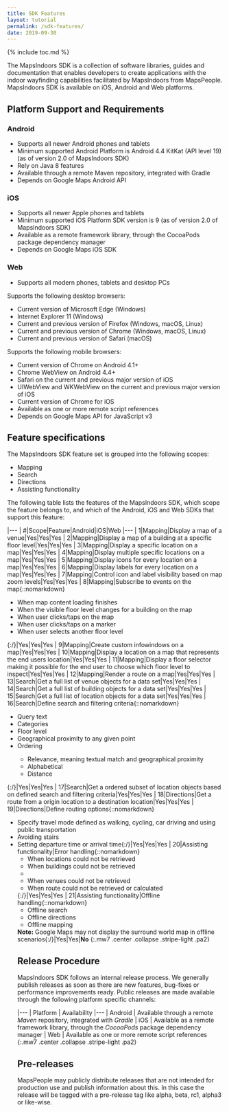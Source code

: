 ```yaml
---
title: SDK Features
layout: tutorial
permalink: /sdk-features/
date: 2019-09-30
---
```


{% include toc.md %}

The MapsIndoors SDK is a collection of software libraries, guides and documentation that enables developers to create applications with the indoor wayfinding capabilities facilitated by MapsIndoors from MapsPeople. MapsIndoors SDK is available on iOS, Android and Web platforms.

## Platform Support and Requirements

### Android

- Supports all newer Android phones and tablets
- Minimum supported Android Platform is Android 4.4 KitKat (API level 19) (as of version 2.0 of MapsIndoors SDK)
- Rely on Java 8 features
- Available through a remote Maven repository, integrated with Gradle
- Depends on Google Maps Android API

### iOS

- Supports all newer Apple phones and tablets
- Minimum supported iOS Platform SDK version is 9 (as of version 2.0 of MapsIndoors SDK)
- Available as a remote framework library, through the CocoaPods package dependency manager
- Depends on Google Maps iOS SDK

### Web

- Supports all modern phones, tablets and desktop PCs

Supports the following desktop browsers:
- Current version of Microsoft Edge (Windows)
- Internet Explorer 11 (Windows)
- Current and previous version of Firefox (Windows, macOS, Linux)
- Current and previous version of Chrome (Windows, macOS, Linux)
- Current and previous version of Safari (macOS)

Supports the following mobile browsers:

- Current version of Chrome on Android 4.1+
- Chrome WebView on Android 4.4+
- Safari on the current and previous major version of iOS
- UIWebView and WKWebView on the current and previous major version of iOS
- Current version of Chrome for iOS
- Available as one or more remote script references
- Depends on Google Maps API for JavaScript v3

## Feature specifications

The MapsIndoors SDK feature set is grouped into the following scopes:

- Mapping
- Search
- Directions
- Assisting functionality

The following table lists the features of the MapsIndoors SDK, which scope the feature belongs to, and which of the Android, iOS and Web SDKs that support this feature:

|---
| #|Scope|Feature|Android|iOS|Web
|---
| 1|Mapping|Display a map of a venue|Yes|Yes|Yes
| 2|Mapping|Display a map of a building at a specific floor level|Yes|Yes|Yes
| 3|Mapping|Display a specific location on a map|Yes|Yes|Yes
| 4|Mapping|Display multiple specific locations on a map|Yes|Yes|Yes
| 5|Mapping|Display icons for every location on a map|Yes|Yes|Yes
| 6|Mapping|Display labels for every location on a map|Yes|Yes|Yes
| 7|Mapping|Control icon and label visibility based on map zoom levels|Yes|Yes|Yes
| 8|Mapping|Subscribe to events on the map{::nomarkdown}<ul><li>When map content loading finishes</li><li>When the visible floor level changes for a building on the map</li><li>When user clicks/taps on the map</li><li>When user clicks/taps on a marker</li><li>When user selects another floor level</li></ul>{:/}|Yes|Yes|Yes
| 9|Mapping|Create custom infowindows on a map|Yes|Yes|Yes
| 10|Mapping|Display a location on a map that represents the end users location|Yes|Yes|Yes
| 11|Mapping|Display a floor selector making it possible for the end user to choose which floor level to inspect|Yes|Yes|Yes
| 12|Mapping|Render a route on a map|Yes|Yes|Yes
| 13|Search|Get a full list of venue objects for a data set|Yes|Yes|Yes
| 14|Search|Get a full list of building objects for a data set|Yes|Yes|Yes
| 15|Search|Get a full list of location objects for a data set|Yes|Yes|Yes
| 16|Search|Define search and filtering criteria{::nomarkdown}<ul><li>Query text</li><li>Categories</li><li>Floor level</li><li>Geographical proximity to any given point</li><li>Ordering</li><ul><li>Relevance, meaning textual match and geographical proximity</li><li>Alphabetical</li><li>Distance</li></ul></ul>{:/}|Yes|Yes|Yes
| 17|Search|Get a ordered subset of location objects based on defined search and filtering criteria|Yes|Yes|Yes
| 18|Directions|Get a route from a origin location to a destination location|Yes|Yes|Yes
| 19|Directions|Define routing options{::nomarkdown}<ul><li>Specify travel mode defined as walking, cycling, car driving and using public transportation</li><li>Avoiding stairs</li><li>Setting departure time or arrival time{:/}|Yes|Yes|Yes
| 20|Assisting functionality|Error handling{::nomarkdown}<ul><li>When locations could not be retrieved</li><li>When buildings could not be retrieved</li><li></li><li>When venues could not be retrieved</li><li>When route could not be retrieved or calculated</li></ul>{:/}|Yes|Yes|Yes
| 21|Assisting functionality|Offline handling{::nomarkdown}<ul><li>Offline search</li><li>Offline directions</li><li>Offline mapping</li></ul><b>Note:</b> Google Maps may not display the surround world map in offline scenarios{:/}|Yes|Yes|<b>No</b>
{:.mw7 .center .collapse .stripe-light .pa2}

## Release Procedure

MapsIndoors SDK follows an internal release process. We generally publish releases as soon as there are new features, bug-fixes or performance improvements ready. Public releases are made available through the following platform specific channels:

|---
| Platform | Availability
|---
| Android | Available through a remote *Maven* repository, integrated with *Gradle*
| iOS | Available as a remote framework library, through the *CocoaPods* package dependency manager
| Web | Available as one or more remote script references
{:.mw7 .center .collapse .stripe-light .pa2}

## Pre-releases

MapsPeople may publicly distribute releases that are not intended for production use and publish information about this. In this case the release will be tagged with a pre-release tag like alpha, beta, rc1, alpha3 or like-wise. 
